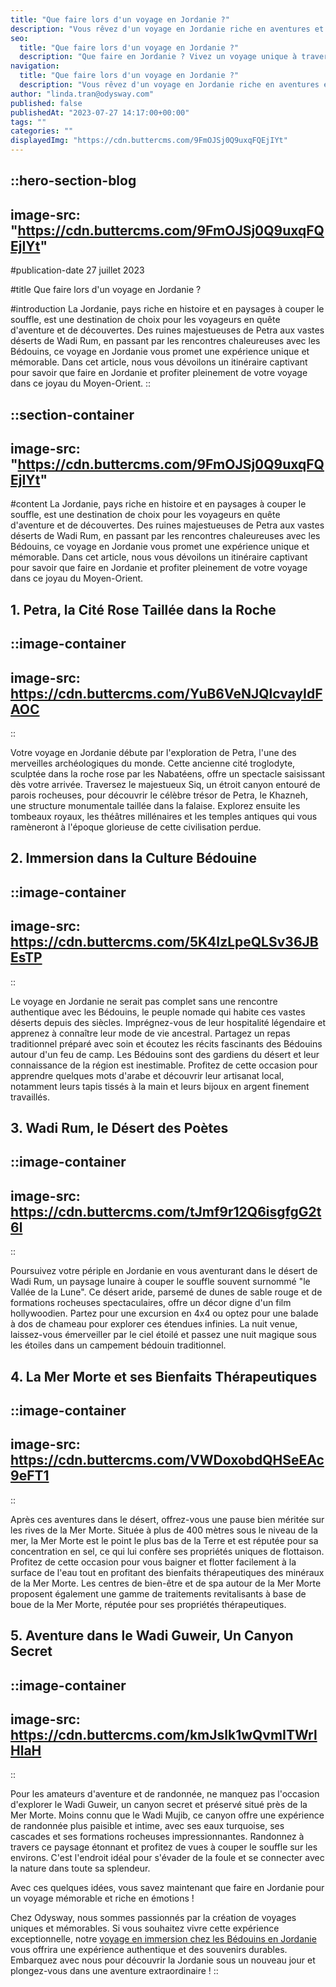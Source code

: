 ```yaml
---
title: "Que faire lors d'un voyage en Jordanie ?"
description: "Vous rêvez d'un voyage en Jordanie riche en aventures et découvertes ? Dans cet article, nous vous dévoilerons un itinéraire inoubliable pour savoir que faire en Jordanie. Des trésors antiques de Petra aux immensités désertiques de Wadi Rum, en passant par des rencontres authentiques avec les Bédouins, chaque étape de ce voyage vous promet des moments magiques et marquants. Embarquez avec nous pour un voyage unique et mémorable au cœur de la Jordanie !"
seo:
  title: "Que faire lors d'un voyage en Jordanie ?"
  description: "Que faire en Jordanie ? Vivez un voyage unique à travers cet itinéraire unique entre Petra, Wadi Rum et la rencontre avec les Bédouins !"
navigation:
  title: "Que faire lors d'un voyage en Jordanie ?"
  description: "Vous rêvez d'un voyage en Jordanie riche en aventures et découvertes ? Dans cet article, nous vous dévoilerons un itinéraire inoubliable pour savoir que faire en Jordanie. Des trésors antiques de Petra aux immensités désertiques de Wadi Rum, en passant par des rencontres authentiques avec les Bédouins, chaque étape de ce voyage vous promet des moments magiques et marquants. Embarquez avec nous pour un voyage unique et mémorable au cœur de la Jordanie !"
author: "linda.tran@odysway.com"
published: false
publishedAt: "2023-07-27 14:17:00+00:00"
tags: ""
categories: ""
displayedImg: "https://cdn.buttercms.com/9FmOJSj0Q9uxqFQEjIYt"
---
```


::hero-section-blog
---
image-src: "https://cdn.buttercms.com/9FmOJSj0Q9uxqFQEjIYt"
---
#publication-date
27 juillet 2023

#title
Que faire lors d'un voyage en Jordanie ?

#introduction
La Jordanie, pays riche en histoire et en paysages à couper le souffle, est une destination de choix pour les voyageurs en quête d'aventure et de découvertes. Des ruines majestueuses de Petra aux vastes déserts de Wadi Rum, en passant par les rencontres chaleureuses avec les Bédouins, ce voyage en Jordanie vous promet une expérience unique et mémorable. Dans cet article, nous vous dévoilons un itinéraire captivant pour savoir que faire en Jordanie et profiter pleinement de votre voyage dans ce joyau du Moyen-Orient.
::

::section-container
---
image-src: "https://cdn.buttercms.com/9FmOJSj0Q9uxqFQEjIYt"
---
#content
La Jordanie, pays riche en histoire et en paysages à couper le souffle, est une destination de choix pour les voyageurs en quête d'aventure et de découvertes. Des ruines majestueuses de Petra aux vastes déserts de Wadi Rum, en passant par les rencontres chaleureuses avec les Bédouins, ce voyage en Jordanie vous promet une expérience unique et mémorable. Dans cet article, nous vous dévoilons un itinéraire captivant pour savoir que faire en Jordanie et profiter pleinement de votre voyage dans ce joyau du Moyen-Orient.

## 1\. Petra, la Cité Rose Taillée dans la Roche

::image-container
---
image-src: https://cdn.buttercms.com/YuB6VeNJQlcvayIdFAOC
---
::

Votre voyage en Jordanie débute par l'exploration de Petra, l'une des merveilles archéologiques du monde. Cette ancienne cité troglodyte, sculptée dans la roche rose par les Nabatéens, offre un spectacle saisissant dès votre arrivée. Traversez le majestueux Siq, un étroit canyon entouré de parois rocheuses, pour découvrir le célèbre trésor de Petra, le Khazneh, une structure monumentale taillée dans la falaise. Explorez ensuite les tombeaux royaux, les théâtres millénaires et les temples antiques qui vous ramèneront à l'époque glorieuse de cette civilisation perdue.

## 2\. Immersion dans la Culture Bédouine

::image-container
---
image-src: https://cdn.buttercms.com/5K4IzLpeQLSv36JBEsTP
---
::

Le voyage en Jordanie ne serait pas complet sans une rencontre authentique avec les Bédouins, le peuple nomade qui habite ces vastes déserts depuis des siècles. Imprégnez-vous de leur hospitalité légendaire et apprenez à connaître leur mode de vie ancestral. Partagez un repas traditionnel préparé avec soin et écoutez les récits fascinants des Bédouins autour d'un feu de camp. Les Bédouins sont des gardiens du désert et leur connaissance de la région est inestimable. Profitez de cette occasion pour apprendre quelques mots d'arabe et découvrir leur artisanat local, notamment leurs tapis tissés à la main et leurs bijoux en argent finement travaillés.

## 3\. Wadi Rum, le Désert des Poètes

::image-container
---
image-src: https://cdn.buttercms.com/tJmf9r12Q6isgfgG2t6l
---
::

Poursuivez votre périple en Jordanie en vous aventurant dans le désert de Wadi Rum, un paysage lunaire à couper le souffle souvent surnommé "le Vallée de la Lune". Ce désert aride, parsemé de dunes de sable rouge et de formations rocheuses spectaculaires, offre un décor digne d'un film hollywoodien. Partez pour une excursion en 4x4 ou optez pour une balade à dos de chameau pour explorer ces étendues infinies. La nuit venue, laissez-vous émerveiller par le ciel étoilé et passez une nuit magique sous les étoiles dans un campement bédouin traditionnel.

## 4\. La Mer Morte et ses Bienfaits Thérapeutiques

::image-container
---
image-src: https://cdn.buttercms.com/VWDoxobdQHSeEAc9eFT1
---
::

Après ces aventures dans le désert, offrez-vous une pause bien méritée sur les rives de la Mer Morte. Située à plus de 400 mètres sous le niveau de la mer, la Mer Morte est le point le plus bas de la Terre et est réputée pour sa concentration en sel, ce qui lui confère ses propriétés uniques de flottaison. Profitez de cette occasion pour vous baigner et flotter facilement à la surface de l'eau tout en profitant des bienfaits thérapeutiques des minéraux de la Mer Morte. Les centres de bien-être et de spa autour de la Mer Morte proposent également une gamme de traitements revitalisants à base de boue de la Mer Morte, réputée pour ses propriétés thérapeutiques.

## 5\. Aventure dans le Wadi Guweir, Un Canyon Secret

::image-container
---
image-src: https://cdn.buttercms.com/kmJslk1wQvmITWrlHlaH
---
::

Pour les amateurs d'aventure et de randonnée, ne manquez pas l'occasion d'explorer le Wadi Guweir, un canyon secret et préservé situé près de la Mer Morte. Moins connu que le Wadi Mujib, ce canyon offre une expérience de randonnée plus paisible et intime, avec ses eaux turquoise, ses cascades et ses formations rocheuses impressionnantes. Randonnez à travers ce paysage étonnant et profitez de vues à couper le souffle sur les environs. C'est l'endroit idéal pour s'évader de la foule et se connecter avec la nature dans toute sa splendeur.

Avec ces quelques idées, vous savez maintenant que faire en Jordanie pour un voyage mémorable et riche en émotions !

Chez Odysway, nous sommes passionnés par la création de voyages uniques et mémorables. Si vous souhaitez vivre cette expérience exceptionnelle, notre [voyage en immersion chez les Bédouins en Jordanie](https://odysway.com/voyages/jordanie-bedouins-petra-wadirum) vous offrira une expérience authentique et des souvenirs durables. Embarquez avec nous pour découvrir la Jordanie sous un nouveau jour et plongez-vous dans une aventure extraordinaire !
::
